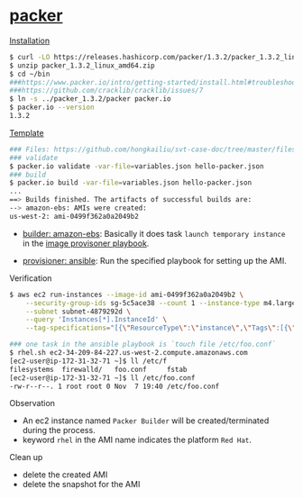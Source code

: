 # [packer](https://github.com/hashicorp/packer)

[Installation](https://www.packer.io/intro/getting-started/install.html#precompiled-binaries)

```bash
$ curl -LO https://releases.hashicorp.com/packer/1.3.2/packer_1.3.2_linux_amd64.zip
$ unzip packer_1.3.2_linux_amd64.zip
$ cd ~/bin
###https://www.packer.io/intro/getting-started/install.html#troubleshooting
###https://github.com/cracklib/cracklib/issues/7
$ ln -s ../packer_1.3.2/packer packer.io
$ packer.io --version
1.3.2

```

[Template](https://www.packer.io/docs/templates/index.html)

```bash
### Files: https://github.com/hongkailiu/svt-case-doc/tree/master/files/packer/hello
### validate
$ packer.io validate -var-file=variables.json hello-packer.json
### build
$ packer.io build -var-file=variables.json hello-packer.json
...
==> Builds finished. The artifacts of successful builds are:
--> amazon-ebs: AMIs were created:
us-west-2: ami-0499f362a0a2049b2

```

* [builder: amazon-ebs](https://www.packer.io/docs/builders/amazon-ebs.html): Basically it does task `launch temporary instance` in 
the [image provisoner playbook](https://github.com/openshift/svt/blob/master/image_provisioner/playbooks/build_ami.yaml#L11).

* [provisioner: ansible](https://www.packer.io/docs/provisioners/ansible.html): Run the specified playbook for setting up the AMI.

Verification

```bash
$ aws ec2 run-instances --image-id ami-0499f362a0a2049b2 \
    --security-group-ids sg-5c5ace38 --count 1 --instance-type m4.large --key-name id_rsa_perf \
    --subnet subnet-4879292d \
    --query 'Instances[*].InstanceId' \
    --tag-specifications="[{\"ResourceType\":\"instance\",\"Tags\":[{\"Key\":\"Name\",\"Value\":\"qe-hongkliu-packer-test\"}]}]"

### one task in the ansible playbook is `touch file /etc/foo.conf` 
$ rhel.sh ec2-34-209-84-227.us-west-2.compute.amazonaws.com
[ec2-user@ip-172-31-32-71 ~]$ ll /etc/f
filesystems  firewalld/   foo.conf     fstab        
[ec2-user@ip-172-31-32-71 ~]$ ll /etc/foo.conf 
-rw-r--r--. 1 root root 0 Nov  7 19:40 /etc/foo.conf


```

Observation

* An ec2 instance named `Packer Builder` will be created/terminated during the process.
* keyword `rhel` in the AMI name indicates the platform `Red Hat`. 

Clean up
 * delete the created AMI
 * delete the snapshot for the AMI
